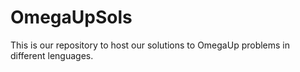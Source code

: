 # OmegaUpSols
This is our repository to host our solutions to OmegaUp problems in different lenguages.
